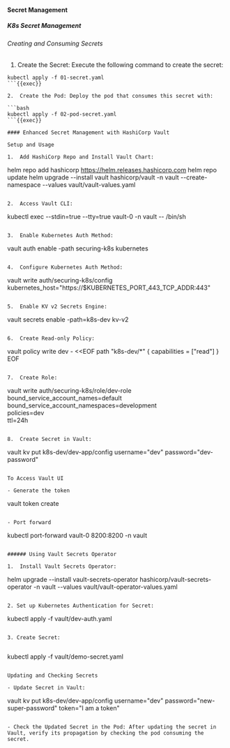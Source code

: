 #### Secret Management

##### K8s Secret Management

###### Creating and Consuming Secrets

1.  Create the Secret: Execute the following command to create the secret:

```
kubectl apply -f 01-secret.yaml
```{{exec}}
    
2.  Create the Pod: Deploy the pod that consumes this secret with:
    
```bash
kubectl apply -f 02-pod-secret.yaml
```{{exec}}

#### Enhanced Secret Management with HashiCorp Vault

Setup and Usage

1.  Add HashiCorp Repo and Install Vault Chart:

```
helm repo add hashicorp https://helm.releases.hashicorp.com
helm repo update
helm upgrade --install vault hashicorp/vault -n vault --create-namespace --values vault/vault-values.yaml
```{{exec}}
    
2.  Access Vault CLI:

```
kubectl exec --stdin=true --tty=true vault-0 -n vault -- /bin/sh
```{{exec}}

3.  Enable Kubernetes Auth Method:

```
vault auth enable -path securing-k8s kubernetes
```{{exec}}
    
4.  Configure Kubernetes Auth Method:

```
vault write auth/securing-k8s/config \
    kubernetes_host="https://$KUBERNETES_PORT_443_TCP_ADDR:443"
```{{exec}}
    
5.  Enable KV v2 Secrets Engine:

```
vault secrets enable -path=k8s-dev kv-v2
```{{exec}}
    
6.  Create Read-only Policy:

```
vault policy write dev - <<EOF
path "k8s-dev/*" {
capabilities = ["read"]
}
EOF
```{{exec}}
    
7.  Create Role:

```
vault write auth/securing-k8s/role/dev-role \
    bound_service_account_names=default \
    bound_service_account_namespaces=development \
    policies=dev \
    ttl=24h
```{{exec}}
    
8.  Create Secret in Vault:

```
vault kv put k8s-dev/dev-app/config username="dev" password="dev-password"
```{{exec}}

To Access Vault UI

- Generate the token

```
vault token create
```{{exec}}

- Port forward

```
kubectl port-forward vault-0 8200:8200 -n vault
``` {{exec}}

###### Using Vault Secrets Operator

1.  Install Vault Secrets Operator:

```
helm upgrade --install vault-secrets-operator hashicorp/vault-secrets-operator -n vault --values vault/vault-operator-values.yaml
```{{exec}}
    
2. Set up Kubernetes Authentication for Secret:

```
kubectl apply -f vault/dev-auth.yaml
```{{exec}}

3. Create Secret:
    
```
kubectl apply -f vault/demo-secret.yaml    
```{{exec}}

Updating and Checking Secrets

- Update Secret in Vault:

```
vault kv put k8s-dev/dev-app/config username="dev" password="new-super-password" token="I am a token"
```{{exec}}

- Check the Updated Secret in the Pod: After updating the secret in Vault, verify its propagation by checking the pod consuming the secret.